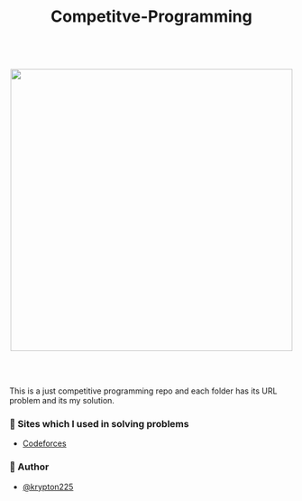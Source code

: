 # <p align="center">Competitve-Programming</p>

<br><br>

<div style="margin: 12px auto; text-align: center" align="center">
    <img src="https://user-images.githubusercontent.com/73050798/163719833-369ba881-4c77-403b-92b9-ac4bd0736bcb.png" width="500px">
</div>

<br><br>

This is a just competitive programming repo and each folder has its URL problem and its my solution.

### 🔗 Sites which I used in solving problems

- [Codeforces](https://codeforces.com/)


### 🔗 Author
- [@krypton225](https://www.github.com/krypton225)
